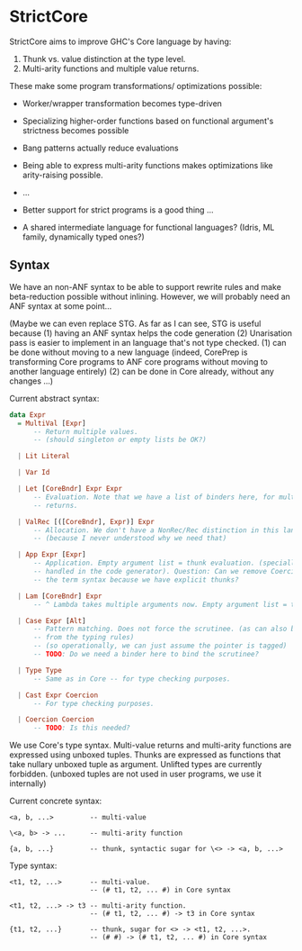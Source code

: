 # StrictCore

StrictCore aims to improve GHC's Core language by having:

1. Thunk vs. value distinction at the type level.
2. Multi-arity functions and multiple value returns.

These make some program transformations/ optimizations possible:

- Worker/wrapper transformation becomes type-driven

- Specializing higher-order functions based on functional argument's strictness
  becomes possible

- Bang patterns actually reduce evaluations

- Being able to express multi-arity functions makes optimizations like
  arity-raising possible.

- ...

- Better support for strict programs is a good thing ...

- A shared intermediate language for functional languages?
  (Idris, ML family, dynamically typed ones?)

## Syntax

We have an non-ANF syntax to be able to support rewrite rules and make
beta-reduction possible without inlining. However, we will probably need an ANF
syntax at some point...

(Maybe we can even replace STG. As far as I can see, STG is useful because (1)
having an ANF syntax helps the code generation (2) Unarisation pass is easier to
implement in an language that's not type checked. (1) can be done without moving
to a new language (indeed, CorePrep is transforming Core programs to ANF core
programs without moving to another language entirely) (2) can be done in Core
already, without any changes ...)

Current abstract syntax:

```haskell
data Expr
  = MultiVal [Expr]
      -- Return multiple values.
      -- (should singleton or empty lists be OK?)

  | Lit Literal

  | Var Id

  | Let [CoreBndr] Expr Expr
      -- Evaluation. Note that we have a list of binders here, for multi-value
      -- returns.

  | ValRec [([CoreBndr], Expr)] Expr
      -- Allocation. We don't have a NonRec/Rec distinction in this language.
      -- (because I never understood why we need that)

  | App Expr [Expr]
      -- Application. Empty argument list = thunk evaluation. (specially
      -- handled in the code generator). Question: Can we remove Coercion from
      -- the term syntax because we have explicit thunks?

  | Lam [CoreBndr] Expr
      -- ^ Lambda takes multiple arguments now. Empty argument list = thunk.

  | Case Expr [Alt]
      -- Pattern matching. Does not force the scrutinee. (as can also be seen
      -- from the typing rules)
      -- (so operationally, we can just assume the pointer is tagged)
      -- TODO: Do we need a binder here to bind the scrutinee?

  | Type Type
      -- Same as in Core -- for type checking purposes.

  | Cast Expr Coercion
      -- For type checking purposes.

  | Coercion Coercion
      -- TODO: Is this needed?
```

We use Core's type syntax. Multi-value returns and multi-arity functions are
expressed using unboxed tuples. Thunks are expressed as functions that take
nullary unboxed tuple as argument. Unlifted types are currently forbidden.
(unboxed tuples are not used in user programs, we use it internally)

Current concrete syntax:

```
<a, b, ...>         -- multi-value

\<a, b> -> ...      -- multi-arity function

{a, b, ...}         -- thunk, syntactic sugar for \<> -> <a, b, ...>
```

Type syntax:

```
<t1, t2, ...>       -- multi-value.
                    -- (# t1, t2, ... #) in Core syntax

<t1, t2, ...> -> t3 -- multi-arity function.
                    -- (# t1, t2, ... #) -> t3 in Core syntax

{t1, t2, ...}       -- thunk, sugar for <> -> <t1, t2, ...>.
                    -- (# #) -> (# t1, t2, ... #) in Core syntax
```
